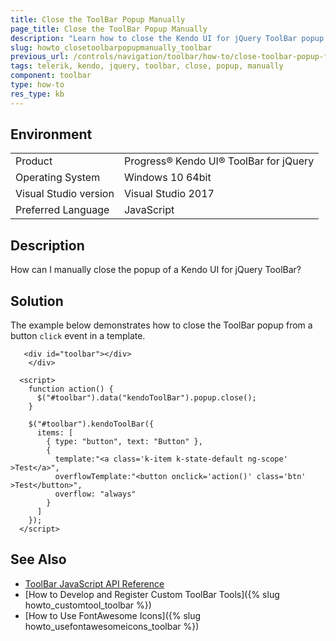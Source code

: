 ```yaml
---
title: Close the ToolBar Popup Manually
page_title: Close the ToolBar Popup Manually 
description: "Learn how to close the Kendo UI for jQuery ToolBar popup manually."
slug: howto_closetoolbarpopupmanually_toolbar
previous_url: /controls/navigation/toolbar/how-to/close-toolbar-popup-from-template
tags: telerik, kendo, jquery, toolbar, close, popup, manually
component: toolbar
type: how-to
res_type: kb
---
```


## Environment

<table>
 <tr>
  <td>Product</td>
  <td>Progress® Kendo UI® ToolBar for jQuery</td>
 </tr>
 <tr>
  <td>Operating System</td>
  <td>Windows 10 64bit</td>
 </tr>
 <tr>
  <td>Visual Studio version</td>
  <td>Visual Studio 2017</td>
 </tr>
 <tr>
  <td>Preferred Language</td>
  <td>JavaScript</td>
 </tr>
</table>

## Description

How can I manually close the popup of a Kendo UI for jQuery ToolBar?

## Solution

The example below demonstrates how to close the ToolBar popup from a button `click` event in a template.



```dojo
   <div id="toolbar"></div>
    </div>

  <script>
    function action() {
      $("#toolbar").data("kendoToolBar").popup.close();
    }

    $("#toolbar").kendoToolBar({
      items: [
        { type: "button", text: "Button" },
        {
          template:"<a class='k-item k-state-default ng-scope' >Test</a>",
          overflowTemplate:"<button onclick='action()' class='btn' >Test</button>",
          overflow: "always"
        }
      ]
    });
  </script>
```

## See Also

* [ToolBar JavaScript API Reference](/api/javascript/ui/toolbar)
* [How to Develop and Register Custom ToolBar Tools]({% slug howto_customtool_toolbar %})
* [How to Use FontAwesome Icons]({% slug howto_usefontawesomeicons_toolbar %})
